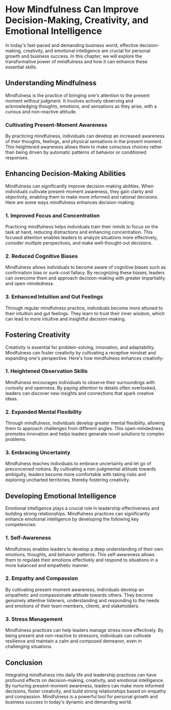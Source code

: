 How Mindfulness Can Improve Decision-Making, Creativity, and Emotional Intelligence
==============================================================================================

In today's fast-paced and demanding business world, effective decision-making, creativity, and emotional intelligence are crucial for personal growth and business success. In this chapter, we will explore the transformative power of mindfulness and how it can enhance these essential skills.

Understanding Mindfulness
-------------------------

Mindfulness is the practice of bringing one's attention to the present moment without judgment. It involves actively observing and acknowledging thoughts, emotions, and sensations as they arise, with a curious and non-reactive attitude.

### Cultivating Present-Moment Awareness

By practicing mindfulness, individuals can develop an increased awareness of their thoughts, feelings, and physical sensations in the present moment. This heightened awareness allows them to make conscious choices rather than being driven by automatic patterns of behavior or conditioned responses.

Enhancing Decision-Making Abilities
-----------------------------------

Mindfulness can significantly improve decision-making abilities. When individuals cultivate present-moment awareness, they gain clarity and objectivity, enabling them to make more informed and rational decisions. Here are some ways mindfulness enhances decision-making:

### 1. Improved Focus and Concentration

Practicing mindfulness helps individuals train their minds to focus on the task at hand, reducing distractions and enhancing concentration. This focused attention enables leaders to analyze situations more effectively, consider multiple perspectives, and make well-thought-out decisions.

### 2. Reduced Cognitive Biases

Mindfulness allows individuals to become aware of cognitive biases such as confirmation bias or sunk-cost fallacy. By recognizing these biases, leaders can overcome them and approach decision-making with greater impartiality and open-mindedness.

### 3. Enhanced Intuition and Gut Feelings

Through regular mindfulness practice, individuals become more attuned to their intuition and gut feelings. They learn to trust their inner wisdom, which can lead to more intuitive and insightful decision-making.

Fostering Creativity
--------------------

Creativity is essential for problem-solving, innovation, and adaptability. Mindfulness can foster creativity by cultivating a receptive mindset and expanding one's perspective. Here's how mindfulness enhances creativity:

### 1. Heightened Observation Skills

Mindfulness encourages individuals to observe their surroundings with curiosity and openness. By paying attention to details often overlooked, leaders can discover new insights and connections that spark creative ideas.

### 2. Expanded Mental Flexibility

Through mindfulness, individuals develop greater mental flexibility, allowing them to approach challenges from different angles. This open-mindedness promotes innovation and helps leaders generate novel solutions to complex problems.

### 3. Embracing Uncertainty

Mindfulness teaches individuals to embrace uncertainty and let go of preconceived notions. By cultivating a non-judgmental attitude towards ambiguity, leaders become more comfortable with taking risks and exploring uncharted territories, thereby fostering creativity.

Developing Emotional Intelligence
---------------------------------

Emotional intelligence plays a crucial role in leadership effectiveness and building strong relationships. Mindfulness practices can significantly enhance emotional intelligence by developing the following key competencies:

### 1. Self-Awareness

Mindfulness enables leaders to develop a deep understanding of their own emotions, thoughts, and behavior patterns. This self-awareness allows them to regulate their emotions effectively and respond to situations in a more balanced and empathetic manner.

### 2. Empathy and Compassion

By cultivating present-moment awareness, individuals develop an empathetic and compassionate attitude towards others. They become genuinely attentive listeners, understanding and responding to the needs and emotions of their team members, clients, and stakeholders.

### 3. Stress Management

Mindfulness practices can help leaders manage stress more effectively. By being present and non-reactive to stressors, individuals can cultivate resilience and maintain a calm and composed demeanor, even in challenging situations.

Conclusion
----------

Integrating mindfulness into daily life and leadership practices can have profound effects on decision-making, creativity, and emotional intelligence. By nurturing present-moment awareness, leaders can make more informed decisions, foster creativity, and build strong relationships based on empathy and compassion. Mindfulness is a powerful tool for personal growth and business success in today's dynamic and demanding world.
